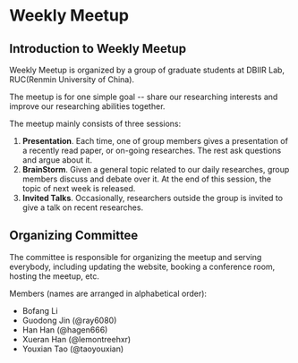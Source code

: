 # Weekly Meetup

## Introduction to Weekly Meetup
Weekly Meetup is organized by a group of graduate students at DBIIR Lab, RUC(Renmin University of China).

The meetup is for one simple goal -- share our researching interests and improve our researching abilities together.

The meetup mainly consists of three sessions:
1. **Presentation**. Each time, one of group members gives a presentation of a recently read paper, or on-going researches. The rest ask questions and argue about it.
2. **BrainStorm**. Given a general topic related to our daily researches, group members discuss and debate over it. At the end of this session, the topic of next week is released.
3. **Invited Talks**. Occasionally, researchers outside the group is invited to give a talk on recent researches.

## Organizing Committee
The committee is responsible for organizing the meetup and serving everybody, including updating the website, booking a conference room, hosting the meetup, etc.

Members (names are arranged in alphabetical order):
+ Bofang Li
+ Guodong Jin (@ray6080)
+ Han Han (@hagen666)
+ Xueran Han (@lemontreehxr)
+ Youxian Tao (@taoyouxian)
